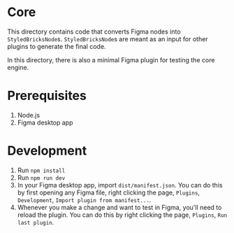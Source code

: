 # Core

This directory contains code that converts Figma nodes into `StyledBricksNode`s. `StyledBricksNode`s are meant as an input for other plugins to generate the final code.

In this directory, there is also a minimal Figma plugin for testing the core engine.

# Prerequisites

1. Node.js
2. Figma desktop app

# Development

1. Run `npm install`
2. Run `npm run dev`
3. In your Figma desktop app, import `dist/manifest.json`. You can do this by first opening any Figma file, right clicking the page, `Plugins`, `Development`, `Import plugin from manifest...`.
4. Whenever you make a change and want to test in Figma, you'll need to reload the plugin. You can do this by right clicking the page, `Plugins`, `Run last plugin`.
